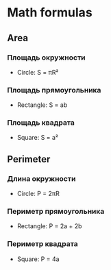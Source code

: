 # Math formulas
## Area
### Площадь окружности
- Circle: S = πR²
### Площадь прямоугольника
- Rectangle: S = ab
### Площадь квадрата
- Square: S = a²

## Perimeter
### Длина окружности
- Circle: P = 2πR
### Периметр прямоугольника
- Rectangle: P = 2a + 2b
### Периметр квадрата
- Square: P = 4a
